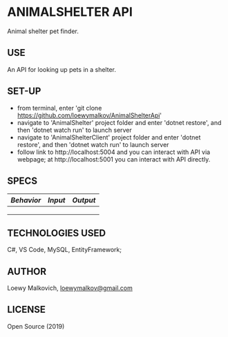 # ANIMALSHELTER API

Animal shelter pet finder. 

## USE

An API for looking up pets in a shelter. 

## SET-UP

- from terminal, enter 'git clone https://github.com/loewymalkov/AnimalShelterApi'
- navigate to 'AnimalShelter' project folder and enter 'dotnet restore', and then 'dotnet watch run' to launch server
- navigate to 'AnimalShelterClient' project folder and enter 'dotnet restore', and then 'dotnet watch run' to launch server
- follow link to http://localhost:5004 and you can interact with API via webpage; at http://localhost:5001 you can interact with API directly. 

## SPECS

| _Behavior_ | _Input_ | _Output_ |
|-|-|-|
| | | |
| | | |
| | | |

## TECHNOLOGIES USED

C#, VS Code, MySQL, EntityFramework;

## AUTHOR

Loewy Malkovich, loewymalkov@gmail.com

## LICENSE

Open Source (2019)
